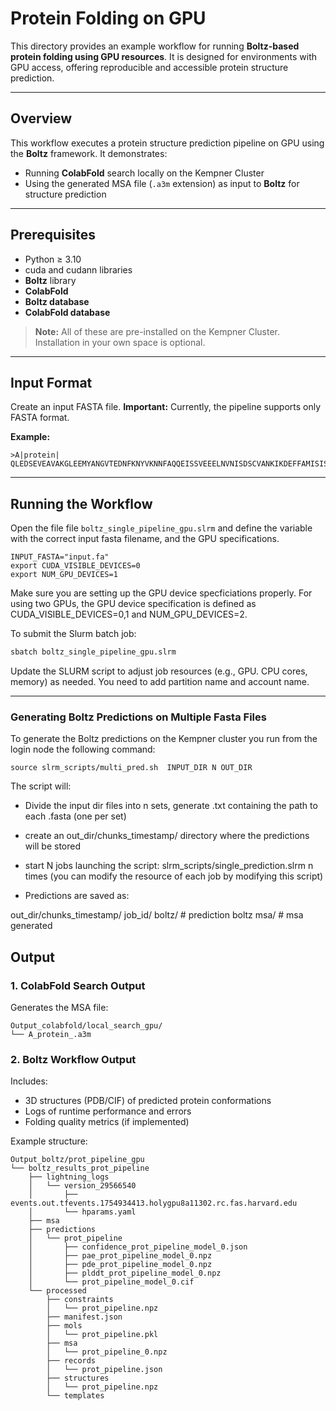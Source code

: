 

# Protein Folding on GPU

This directory provides an example workflow for running **Boltz-based protein folding using GPU resources**.
It is designed for environments with GPU access, offering reproducible and accessible protein structure prediction.

---

## Overview

This workflow executes a protein structure prediction pipeline on GPU using the **Boltz** framework. It demonstrates:

- Running **ColabFold** search locally on the Kempner Cluster
- Using the generated MSA file (`.a3m` extension) as input to **Boltz** for structure prediction

---

## Prerequisites

- Python ≥ 3.10
- cuda and cudann libraries
- **Boltz** library
- **ColabFold**
- **Boltz database**
- **ColabFold database**

> **Note:** All of these are pre-installed on the Kempner Cluster.
> Installation in your own space is optional.

---

## Input Format

Create an input FASTA file.
**Important:** Currently, the pipeline supports only FASTA format.

**Example:**
```fasta
>A|protein|
QLEDSEVEAVAKGLEEMYANGVTEDNFKNYVKNNFAQQEISSVEEELNVNISDSCVANKIKDEFFAMISISAIVKAAQKKAWKELAVTVLRFAKANGLKTNAIIVAGQLALWAVQCG
```

---

## Running the Workflow

Open the file file `boltz_single_pipeline_gpu.slrm` and define the variable with the correct input fasta filename, and the GPU specifications.
```
INPUT_FASTA="input.fa"
export CUDA_VISIBLE_DEVICES=0
export NUM_GPU_DEVICES=1
```
Make sure you are setting up the GPU device specficiations properly. For using two GPUs, the GPU device specification is defined as CUDA_VISIBLE_DEVICES=0,1 and NUM_GPU_DEVICES=2.

To submit the Slurm batch job:

```bash
sbatch boltz_single_pipeline_gpu.slrm
```

Update the SLURM script to adjust job resources (e.g., GPU. CPU cores, memory) as needed. You need to add partition name and account name.

---


### Generating Boltz Predictions on Multiple Fasta Files

To generate the Boltz predictions on the Kempner cluster you run from the login node the following command:

```{bash}
source slrm_scripts/multi_pred.sh  INPUT_DIR N OUT_DIR
```

The script will:

- Divide the input dir files into n sets, generate .txt containing the path to each .fasta (one per set)
- create an out_dir/chunks_timestamp/ directory where the predictions will be stored

- start N jobs launching the script: slrm_scripts/single_prediction.slrm n times (you can modify the resource of each job by modifying this script)

- Predictions are saved as:

out_dir/chunks_timestamp/
    job_id/
        boltz/ # prediction boltz
        msa/ # msa generated

## Output

### 1. ColabFold Search Output
Generates the MSA file:
```
Output_colabfold/local_search_gpu/
└── A_protein_.a3m
```

### 2. Boltz Workflow Output
Includes:
- 3D structures (PDB/CIF) of predicted protein conformations
- Logs of runtime performance and errors
- Folding quality metrics (if implemented)

Example structure:
```
Output_boltz/prot_pipeline_gpu
└── boltz_results_prot_pipeline
    ├── lightning_logs
    │   └── version_29566540
    │       ├── events.out.tfevents.1754934413.holygpu8a11302.rc.fas.harvard.edu
    │       └── hparams.yaml
    ├── msa
    ├── predictions
    │   └── prot_pipeline
    │       ├── confidence_prot_pipeline_model_0.json
    │       ├── pae_prot_pipeline_model_0.npz
    │       ├── pde_prot_pipeline_model_0.npz
    │       ├── plddt_prot_pipeline_model_0.npz
    │       └── prot_pipeline_model_0.cif
    └── processed
        ├── constraints
        │   └── prot_pipeline.npz
        ├── manifest.json
        ├── mols
        │   └── prot_pipeline.pkl
        ├── msa
        │   └── prot_pipeline_0.npz
        ├── records
        │   └── prot_pipeline.json
        ├── structures
        │   └── prot_pipeline.npz
        └── templates
```

